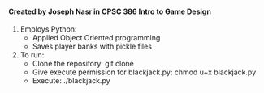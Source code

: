 #### Created by Joseph Nasr in CPSC 386 Intro to Game Design

1. Employs Python:
   * Applied Object Oriented programming
   * Saves player banks with pickle files
2. To run:
   * Clone the repository: git clone 
    * Give execute permission for blackjack.py: chmod u+x blackjack.py
    * Execute: ./blackjack.py
